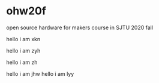 # ohw20f
open source hardware for makers  course in SJTU 2020 fall

hello i am xkn

hello i am zyh

hello i am zh

hello i am jhw
hello i am lyy

